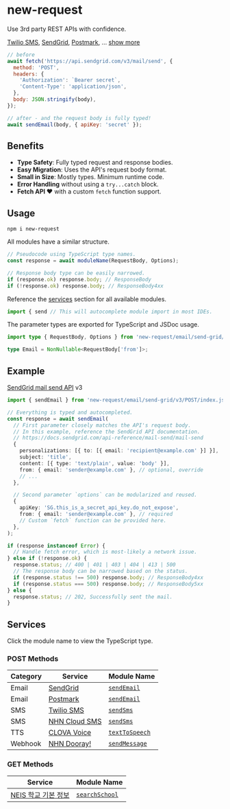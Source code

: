 [CLOVA Voice]: https://www.ncloud.com/product/aiService/clovaVoice
[NEIS 학교 기본 정보]: https://open.neis.go.kr/portal/data/service/selectServicePage.do?infId=OPEN17020190531110010104913&infSeq=2
[NHN Cloud SMS]: https://docs.nhncloud.com/ko/Notification/SMS/ko/Overview/
[NHN Dooray!]: https://dooray.com/
[Postmark]: https://postmarkapp.com/
[SendGrid]: https://sendgrid.com/
[Twilio SMS]: https://www.twilio.com/

# new-request

Use 3rd party REST APIs with confidence.

[Twilio SMS], [SendGrid], [Postmark], … [show more](#services)

```js
// before
await fetch('https://api.sendgrid.com/v3/mail/send', {
  method: 'POST',
  headers: {
    'Authorization': `Bearer secret`,
    'Content-Type': 'application/json',
  },
  body: JSON.stringify(body),
});

// after - and the request body is fully typed!
await sendEmail(body, { apiKey: 'secret' });
```

## Benefits

- **Type Safety**: Fully typed request and response bodies.
- **Easy Migration**: Uses the API's request body format.
- **Small in Size**: Mostly types. Minimum runtime code.
- **Error Handling** without using a `try...catch` block.
- **Fetch API ❤️** with a custom `fetch` function support.

## Usage

```shell
npm i new-request
```

All modules have a similar structure.

```ts
// Pseudocode using TypeScript type names.
const response = await moduleName(RequestBody, Options);

// Response body type can be easily narrowed.
if (response.ok) response.body; // ResponseBody
if (!response.ok) response.body; // ResponseBody4xx
```

Reference the [services](#services) section for all available modules.

```ts
import { send // This will autocomplete module import in most IDEs.
```

The parameter types are exported for TypeScript and JSDoc usage.

```ts
import type { RequestBody, Options } from 'new-request/email/send-grid/v3/POST/index.js';

type Email = NonNullable<RequestBody['from']>;
```

## Example

[SendGrid mail send API](https://www.twilio.com/docs/sendgrid/api-reference/mail-send/mail-send) v3

```ts
import { sendEmail } from 'new-request/email/send-grid/v3/POST/index.js';

// Everything is typed and autocompleted.
const response = await sendEmail(
  // First parameter closely matches the API's request body.
  // In this example, reference the SendGrid API documentation.
  // https://docs.sendgrid.com/api-reference/mail-send/mail-send
  {
    personalizations: [{ to: [{ email: 'recipient@example.com' }] }],
    subject: 'title',
    content: [{ type: 'text/plain', value: 'body' }],
    from: { email: 'sender@example.com' }, // optional, override
    // ...
  },

  // Second parameter `options` can be modularized and reused.
  {
    apiKey: 'SG.this_is_a_secret_api_key.do_not_expose',
    from: { email: 'sender@example.com' }, // required
    // Custom `fetch` function can be provided here.
  },
);

if (response instanceof Error) {
  // Handle fetch error, which is most-likely a network issue.
} else if (!response.ok) {
  response.status; // 400 | 401 | 403 | 404 | 413 | 500
  // The response body can be narrowed based on the status.
  if (response.status !== 500) response.body; // ResponseBody4xx
  if (response.status === 500) response.body; // ResponseBody5xx
} else {
  response.status; // 202, Successfully sent the mail.
}
```

## Services

Click the module name to view the TypeScript type.

### POST Methods

| Category | Service         | Module Name                                          |
| -------- | --------------- | ---------------------------------------------------- |
| Email    | [SendGrid]      | [`sendEmail`](src/email/send-grid/v3/POST/types.ts)  |
| Email    | [Postmark]      | [`sendEmail`](src/email/postmark/POST/types.ts)      |
| SMS      | [Twilio SMS]    | [`sendSms`](src/sms/twilio/2010-04-01/POST/types.ts) |
| SMS      | [NHN Cloud SMS] | [`sendSms`](src/sms/nhn/3.0/POST/types.ts)           |
| TTS      | [CLOVA Voice]   | [`textToSpeech`](src/tts/naver/v1/types.ts)          |
| Webhook  | [NHN Dooray!]   | [`sendMessage`](src/webhook/dooray/types.ts)         |

### GET Methods

| Service               | Module Name                                   |
| --------------------- | --------------------------------------------- |
| [NEIS 학교 기본 정보] | [`searchSchool`](src/misc/neis/info/types.ts) |

